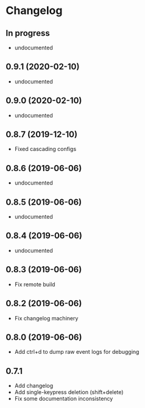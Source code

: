 # Changelog

## In progress

* undocumented

## 0.9.1 (2020-02-10)

* undocumented

## 0.9.0 (2020-02-10)

* undocumented

## 0.8.7 (2019-12-10)

* Fixed cascading configs

## 0.8.6 (2019-06-06)

* undocumented

## 0.8.5 (2019-06-06)

* undocumented

## 0.8.4 (2019-06-06)

* undocumented

## 0.8.3 (2019-06-06)

* Fix remote build

## 0.8.2 (2019-06-06)

* Fix changelog machinery

## 0.8.0 (2019-06-06)

* Add ctrl+d to dump raw event logs for debugging

## 0.7.1

* Add changelog
* Add single-keypress deletion (shift+delete)
* Fix some documentation inconsistency
